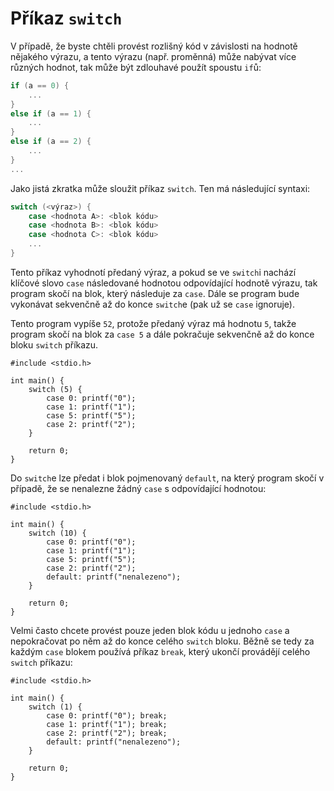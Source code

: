 # Příkaz `switch`
V případě, že byste chtěli provést rozlišný kód v závislosti na hodnotě nějakého výrazu,
a tento výrazu (např. proměnná) může nabývat více různých hodnot, tak může být zdlouhavé použít
spoustu `if`ů:
```c
if (a == 0) {
    ...
}
else if (a == 1) {
    ...
}
else if (a == 2) {
    ...
}
...
```
Jako jistá zkratka může sloužit příkaz `switch`. Ten má následující syntaxi:
```c
switch (<výraz>) {
    case <hodnota A>: <blok kódu>
    case <hodnota B>: <blok kódu>
    case <hodnota C>: <blok kódu>
    ...
}
```
Tento příkaz vyhodnotí předaný výraz, a pokud se ve `switch`i nachází klíčové slovo `case` následované
hodnotou odpovídající hodnotě výrazu, tak program skočí na blok, který následuje za `case`. Dále se program
bude vykonávat sekvenčně až do konce `switch`e (pak už se `case` ignoruje).

Tento program vypíše `52`, protože předaný výraz má hodnotu `5`, takže program skočí na blok za
`case 5` a dále pokračuje sekvenčně až do konce bloku `switch` příkazu.
```c,editable,mainbody
#include <stdio.h>

int main() {
    switch (5) {
        case 0: printf("0");
        case 1: printf("1");
        case 5: printf("5");
        case 2: printf("2");
    }

    return 0;
}
```

Do `switch`e lze předat i blok pojmenovaný `default`, na který program skočí v případě, že se
nenalezne žádný `case` s odpovídající hodnotou:
```c,editable,mainbody
#include <stdio.h>

int main() {
    switch (10) {
        case 0: printf("0");
        case 1: printf("1");
        case 5: printf("5");
        case 2: printf("2");
        default: printf("nenalezeno");
    }

    return 0;
}
```

Velmi často chcete provést pouze jeden blok kódu u jednoho `case` a nepokračovat po něm až do konce
celého `switch` bloku. Běžně se tedy za každým `case` blokem používá příkaz `break`, který ukončí
provádějí celého `switch` příkazu:
```c,editable,mainbody
#include <stdio.h>

int main() {
    switch (1) {
        case 0: printf("0"); break;
        case 1: printf("1"); break;
        case 2: printf("2"); break;
        default: printf("nenalezeno");
    }

    return 0;
}
```
